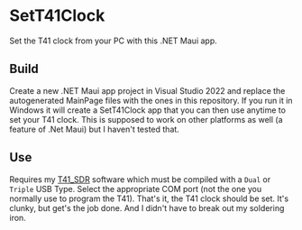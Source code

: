 # SetT41Clock

Set the T41 clock from your PC with this .NET Maui app.

## Build

Create a new .NET Maui app project in Visual Studio 2022 and replace the autogenerated MainPage files with the ones in this repository.  If you run it in Windows it will create a SetT41Clock app that you can then use anytime to set your T41 clock.  This is supposed to work on other platforms as well (a feature of .Net Maui) but I haven't tested that.

## Use

Requires my [T41_SDR](https://github.com/tmr4/T41_SDR) software which must be compiled with a `Dual` or `Triple` USB Type. Select the appropriate COM port (not the one you normally use to program the T41).  That's it, the T41 clock should be set.   It's clunky, but get's the job done.  And I didn't have to break out my soldering iron.
